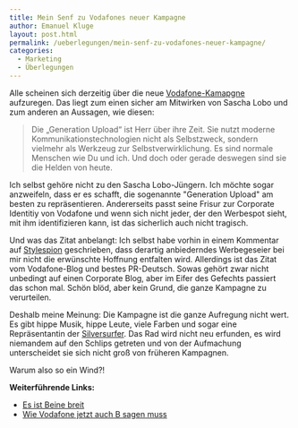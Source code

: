 ```yaml
---
title: Mein Senf zu Vodafones neuer Kampagne
author: Emanuel Kluge
layout: post.html
permalink: /ueberlegungen/mein-senf-zu-vodafones-neuer-kampagne/
categories:
  - Marketing
  - Überlegungen
---
```


Alle scheinen sich derzeitig über die neue [Vodafone-Kamapgne][vodafone] aufzuregen. Das liegt zum einen sicher am Mitwirken von Sascha Lobo und zum anderen an Aussagen, wie diesen:

> Die „Generation Upload“ ist Herr über ihre Zeit. Sie nutzt moderne Kommunikationstechnologien nicht als Selbstzweck, sondern vielmehr als Werkzeug zur Selbstverwirklichung. Es sind normale Menschen wie Du und ich. Und doch oder gerade deswegen sind sie die Helden von heute.

Ich selbst gehöre nicht zu den Sascha Lobo-Jüngern. Ich möchte sogar anzweifeln, dass er es schafft, die sogenannte "Generation Upload" am besten zu repräsentieren. Andererseits passt seine Frisur zur Corporate Identitiy von Vodafone und wenn sich nicht jeder, der den Werbespot sieht, mit ihm identifizieren kann, ist das sicherlich auch nicht tragisch.

Und was das Zitat anbelangt: Ich selbst habe vorhin in einem Kommentar auf [Stylespion][stylespion] geschrieben, dass derartig anbiederndes Werbegeseier bei mir nicht die erwünschte Hoffnung entfalten wird. Allerdings ist das Zitat vom Vodafone-Blog und bestes PR-Deutsch. Sowas gehört zwar nicht unbedingt auf einen Corporate Blog, aber im Eifer des Gefechts passiert das schon mal. Schön blöd, aber kein Grund, die ganze Kampagne zu verurteilen.

Deshalb meine Meinung: Die Kampagne ist die ganze Aufregung nicht wert. Es gibt hippe Musik, hippe Leute, viele Farben und sogar eine Repräsentantin der [Silversurfer][wikipedia]. Das Rad wird nicht neu erfunden, es wird niemandem auf den Schlips getreten und von der Aufmachung unterscheidet sie sich nicht groß von früheren Kampagnen.

Warum also so ein Wind?!

**Weiterführende Links:**

 * [Es ist Beine breit][blogbar]
 * [Wie Vodafone jetzt auch B sagen muss][netzwertig]

[vodafone]: http://blog.vodafone.de/2009/07/08/wer-ist-die-generation-upload/
[stylespion]: http://stylespion.de/empowered-social-generation-upload/4404#comment-110710
[wikipedia]: http://de.wikipedia.org/wiki/Silversurfer_%28Netzkultur%29
[blogbar]: http://blogbar.de/archiv/2009/07/09/es-ist-beine-breit/
[netzwertig]: http://netzwertig.com/2009/07/08/kampagne-es-ist-deine-zeit-wie-vodafone-jetzt-auch-b-sagen-muss/
